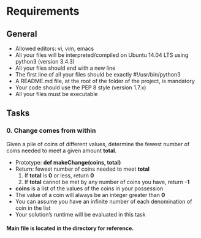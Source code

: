 # Requirements

## General
* Allowed editors: vi, vim, emacs
* All your files will be interpreted/compiled on Ubuntu 14.04 LTS using python3 (version 3.4.3)
* All your files should end with a new line
* The first line of all your files should be exactly #!/usr/bin/python3
* A README.md file, at the root of the folder of the project, is mandatory
* Your code should use the PEP 8 style (version 1.7.x)
* All your files must be executable


## Tasks

### 0. Change comes from within

Given a pile of coins of different values, determine the fewest number of coins needed to meet a given amount <b>total</b>.

- Prototype: <b>def makeChange(coins, total)</b>
- Return: fewest number of coins needed to meet <b>total</b>
  1. If <b>total</b> is <b>0</b> or less, return <b>0</b>
  2. If <b>total</b> cannot be met by any number of coins you have, return <b>-1</b>
- <b>coins</b> is a list of the values of the coins in your possession
- The value of a coin will always be an integer greater than <b>0</b>
- You can assume you have an infinite number of each denomination of coin in the list
- Your solution’s runtime will be evaluated in this task


#### Main file is located in the directory for reference.